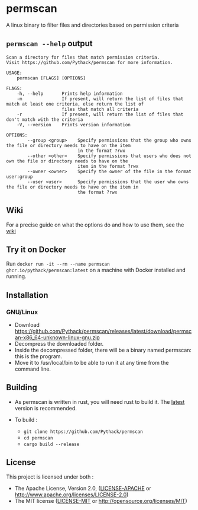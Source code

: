 # permscan

A linux binary to filter files and directories based on permission criteria

## `permscan --help` output

```
Scan a directory for files that match permission criteria.
Visit https://github.com/Pythack/permscan for more information.

USAGE:
    permscan [FLAGS] [OPTIONS]

FLAGS:
    -h, --help       Prints help information
    -m               If present, will return the list of files that match at least one criteria, else return the list of
                     files that match all criteria
    -r               If present, will return the list of files that don't match with the criteria
    -V, --version    Prints version information

OPTIONS:
        --group <group>    Specify permissions that the group who owns the file or directory needs to have on the item
                           in the format ?rwx
        --other <other>    Specify permissions that users who does not own the file or directory needs to have on the
                           item in the format ?rwx
        --owner <owner>    Specify the owner of the file in the format user:group
        --user <user>      Specify permissions that the user who owns the file or directory needs to have on the item in
                           the format ?rwx
```

## Wiki

For a precise guide on what the options do and how to use them, see the [wiki](https://github.com/Pythack/permscan/wiki)

## Try it on Docker

Run `docker run -it --rm --name permscan ghcr.io/pythack/permscan:latest` on a machine with Docker installed and running.

## Installation

### GNU/Linux

* Download
<https://github.com/Pythack/permscan/releases/latest/download/permscan-x86_64-unknown-linux-gnu.zip>
* Decompress the downloaded folder.
* Inside the decompressed folder, there will be a binary named permscan: this is
  the program.
* Move it to /usr/local/bin to be able to run it at any time from the command
  line.

## Building

* As permscan is written in rust, you will need rust to build it. The
  [latest](https://www.rust-lang.org/tools/install) version is recommended.

* To build :

  * `git clone https://github.com/Pythack/permscan`
  * `cd permscan`
  * `cargo build --release`

## License

This project is licensed under both :

* The Apache License, Version 2.0, ([LICENSE-APACHE](LICENSE-APACHE) or <http://www.apache.org/licenses/LICENSE-2.0>)
* The MIT license ([LICENSE-MIT](LICENSE-MIT) or
  <http://opensource.org/licenses/MIT>)
